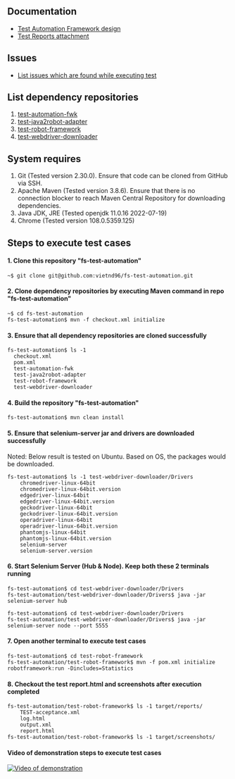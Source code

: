 ## Documentation
* [Test Automation Framework design](https://1drv.ms/b/s!AjgExhknfWd-hvhId19a8uZeFG4trQ)
* [Test Reports attachment](https://github.com/vietnd96/fs-test-automation/wiki/Reports)

## Issues
* [List issues which are found while executing test](https://github.com/vietnd96/fs-test-automation/issues)

## List dependency repositories

1. [test-automation-fwk](https://github.com/vietnd96/test-automation-fwk)
2. [test-java2robot-adapter](https://github.com/vietnd96/test-java2robot-adapter)
3. [test-robot-framework](https://github.com/vietnd96/test-robot-framework)
4. [test-webdriver-downloader](https://github.com/vietnd96/test-webdriver-downloader)

## System requires

1. Git (Tested version 2.30.0). Ensure that code can be cloned from GitHub via SSH.
2. Apache Maven (Tested version 3.8.6). Ensure that there is no connection blocker to reach Maven Central Repository for
   downloading dependencies.
3. Java JDK, JRE (Tested openjdk 11.0.16 2022-07-19)
4. Chrome (Tested version 108.0.5359.125)

## Steps to execute test cases

#### 1. Clone this repository "fs-test-automation"

```shell
~$ git clone git@github.com:vietnd96/fs-test-automation.git
```

#### 2. Clone dependency repositories by executing Maven command in repo "fs-test-automation"

```shell
~$ cd fs-test-automation
fs-test-automation$ mvn -f checkout.xml initialize
```

#### 3. Ensure that all dependency repositories are cloned successfully

```shell
fs-test-automation$ ls -1
  checkout.xml
  pom.xml
  test-automation-fwk
  test-java2robot-adapter
  test-robot-framework
  test-webdriver-downloader
```

#### 4. Build the repository "fs-test-automation"

```shell
fs-test-automation$ mvn clean install
```

#### 5. Ensure that selenium-server jar and drivers are downloaded successfully

Noted: Below result is tested on Ubuntu. Based on OS, the packages would be downloaded.

```shell
fs-test-automation$ ls -1 test-webdriver-downloader/Drivers
    chromedriver-linux-64bit
    chromedriver-linux-64bit.version
    edgedriver-linux-64bit
    edgedriver-linux-64bit.version
    geckodriver-linux-64bit
    geckodriver-linux-64bit.version
    operadriver-linux-64bit
    operadriver-linux-64bit.version
    phantomjs-linux-64bit
    phantomjs-linux-64bit.version
    selenium-server
    selenium-server.version
```

#### 6. Start Selenium Server (Hub & Node). Keep both these 2 terminals running

```shell
fs-test-automation$ cd test-webdriver-downloader/Drivers
fs-test-automation/test-webdriver-downloader/Drivers$ java -jar selenium-server hub
```

```shell
fs-test-automation$ cd test-webdriver-downloader/Drivers
fs-test-automation/test-webdriver-downloader/Drivers$ java -jar selenium-server node --port 5555
```

#### 7. Open another terminal to execute test cases

```shell
fs-test-automation$ cd test-robot-framework
fs-test-automation/test-robot-framework$ mvn -f pom.xml initialize robotframework:run -Dincludes=Statistics
```

#### 8. Checkout the test report.html and screenshots after execution completed

```shell
fs-test-automation/test-robot-framework$ ls -1 target/reports/
    TEST-acceptance.xml
    log.html
    output.xml
    report.html
fs-test-automation/test-robot-framework$ ls -1 target/screenshots/
```

#### Video of demonstration steps to execute test cases

[![Video of demonstration](https://img.youtube.com/vi/bNN0VEqlRMc/maxresdefault.jpg)](https://youtu.be/bNN0VEqlRMc)
